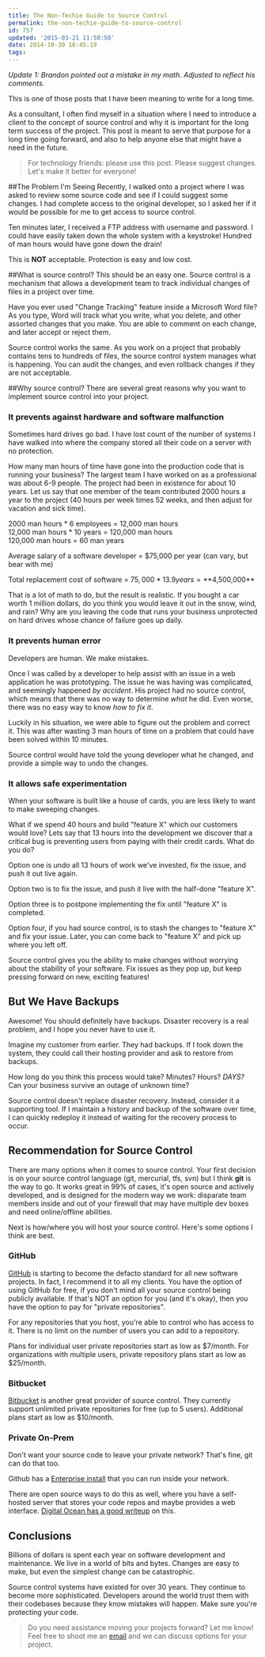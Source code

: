 ```yaml
---
title: The Non-Techie Guide to Source Control
permalink: the-non-techie-guide-to-source-control
id: 757
updated: '2015-03-21 11:50:50'
date: 2014-10-30 16:45:19
tags:
---
```


_Update 1: Brandon pointed out a mistake in my math.  Adjusted to reflect his comments._

This is one of those posts that I have been meaning to write for a long time.

As a consultant, I often find myself in a situation where I need to introduce a client to the concept of source control and why it is important for the long term success of the project.  This post is meant to serve that purpose for a long time going forward, and also to help anyone else that might have a need in the future.

> For technology friends: please use this post.  Please suggest changes.  Let's make it better for everyone!

##The Problem I'm Seeing
Recently, I walked onto a project where I was asked to review some source code and see if I could suggest some changes.  I had complete access to the original developer, so I asked her if it would be possible for me to get access to source control.

Ten minutes later, I received a FTP address with username and password.  I could have easily taken down the whole system with a keystroke!  Hundred of man hours would have gone down the drain!

This is **NOT** acceptable.  Protection is easy and low cost.

##What is source control?
This should be an easy one.  Source control is a mechanism that allows a development team to track individual changes of files in a project over time.

Have you ever used "Change Tracking" feature inside a Microsoft Word file?  As you type, Word will track what you write, what you delete, and other assorted changes that you make.  You are able to comment on each change, and later accept or reject them.

Source control works the same.  As you work on a project that probably contains tens to hundreds of files, the source control system manages what is happening. You can audit the changes, and even rollback changes if they are not acceptable. 

##Why source control?
There are several great reasons why you want to implement source control into your project.

### It prevents against hardware and software malfunction

Sometimes hard drives go bad.  I have lost count of the number of systems I have walked into where the company stored all their code on a server with no protection.

How many man hours of time have gone into the production code that is running your business?  The largest team I have worked on as a professional was about 6-9 people.  The project had been in existence for about 10 years.  Let us say that one member of the team contributed 2000 hours a year to the project (40 hours per week times 52 weeks, and then adjust for vacation and sick time).

2000 man hours * 6 employees = 12,000 man hours  
12,000 man hours * 10 years = 120,000 man hours  
120,000 man hours = 60 man years  

Average salary of a software developer = $75,000 per year (can vary, but bear with me)  
  
Total replacement cost of software = $75,000 * 13.9 years = **$4,500,000** 

That is a lot of math to do, but the result is realistic.   If you bought a car worth 1 million dollars, do you think you would leave it out in the snow, wind, and rain?  Why are you leaving the code that runs your business unprotected on hard drives whose chance of failure goes up daily.

### It prevents human error

Developers are human.  We make mistakes.

Once I was called by a developer to help assist with an issue in a web application he was prototyping.  The issue he was having was complicated, and seemingly happened *by accident*.  His project had no source control, which means that there was no way to determine *what* he did.  Even worse, there was no easy way to know *how to fix it*.

Luckily in his situation, we were able to figure out the problem and correct it.  This was after wasting 3 man hours of time on a problem that could have been solved within 10 minutes.

Source control would have told the young developer what he changed, and provide a simple way to undo the changes.

### It allows safe experimentation

When your software is built like a house of cards, you are less likely to want to make sweeping changes.  

What if we spend 40 hours and build "feature X" which our customers would love?  Lets say that 13 hours into the development we discover that a critical bug is preventing users from paying with their credit cards.  What do you do?

Option one is undo all 13 hours of work we've invested, fix the issue, and push it out live again.

Option two is to fix the issue, and push it live with the half-done "feature X".  

Option three is to postpone implementing the fix until "feature X" is completed.

Option four, if you had source control, is to stash the changes to "feature X" and fix your issue.  Later, you can come back to "feature X" and pick up where you left off.  

Source control gives you the ability to make changes without worrying about the stability of your software.  Fix issues as they pop up, but keep pressing forward on new, exciting features!

## But We Have Backups
Awesome!  You should definitely have backups.  Disaster recovery is a  real problem, and I hope you never have to use it.  

Imagine my customer from earlier.  They had backups.  If I took down the system, they could call their hosting provider and ask to restore from backups.

How long do you think this process would take?  Minutes?  Hours?  _DAYS?_  Can your business survive an outage of unknown time?

Source control doesn't replace disaster recovery.  Instead, consider it a supporting tool.  If I maintain a history and backup of the software over time, I can quickly redeploy it instead of waiting for the recovery process to occur.

## Recommendation for Source Control
There are many options when it comes to source control.  Your first decision is on your source control language (git, mercurial, tfs, svn) but I think **git** is the way to go. It works great in 99% of cases, it's open source and actively developed, and is designed for the modern way we work: disparate team members inside and out of your firewall that may have multiple dev boxes and need online/offline abilities.

Next is how/where you will host your source control. Here's some options I think are best. 

### GitHub

[GitHub](http://github.com) is starting to become the defacto standard for all new software projects.  In fact, I recommend it to all my clients.  You have the option of using GitHub for free, if you don't mind all your source control being publicly available.  If that's NOT an option for you (and it's okay), then you have the option to pay for "private repositories".

For any repositories that you host, you're able to control who has access to it.  There is no limit on the number of users you can add to a repository.

Plans for individual user private repositories start as low as $7/month. For organizations with multiple users, private repository plans start as low as $25/month.

### Bitbucket

[Bitbucket](https://bitbucket.org/) is another great provider of source control.  They currently support unlimited private repositories for free (up to 5 users).  Additional plans start as low as $10/month.

### Private On-Prem

Don't want your source code to leave your private network? That's fine, git can do that too. 

Github has a [Enterprise install](https://enterprise.github.com) that you can run inside your network.

There are open source ways to do this as well, where you have a self-hosted server that stores your code repos and maybe provides a web interface. [Digital Ocean has a good writeup](https://www.digitalocean.com/community/tutorials/how-to-set-up-a-private-git-server-on-a-vps) on this.

## Conclusions
Billions of dollars is spent each year on software development and maintenance.  We live in a world of bits and bytes.  Changes are easy to make, but even the simplest change can be catastrophic.  

Source control systems have existed for over 30 years.  They continue to become more sophisticated.  Developers around the world trust them with their codebases because they know mistakes will happen.  Make sure you're protecting your code.

> Do you need assistance moving your projects forward?  Let me know!  Feel free to shoot me an [email](mailto:contact@consultwithgriff.com) and we can discuss options for your project.